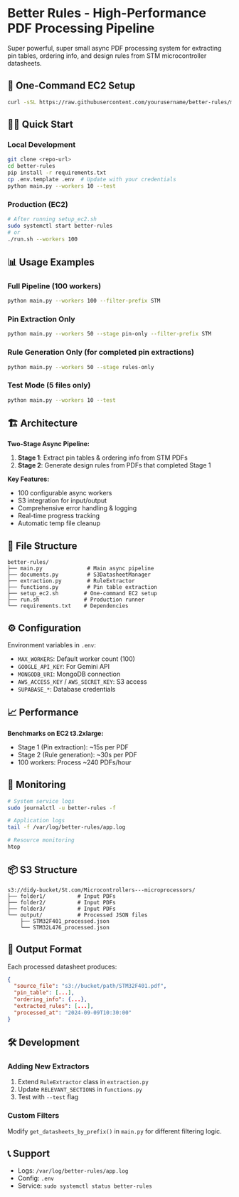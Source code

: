 # Better Rules - High-Performance PDF Processing Pipeline

Super powerful, super small async PDF processing system for extracting pin tables, ordering info, and design rules from STM microcontroller datasheets.

## 🚀 One-Command EC2 Setup

```bash
curl -sSL https://raw.githubusercontent.com/yourusername/better-rules/main/setup_ec2.sh | bash
```

## 🏃‍♂️ Quick Start

### Local Development
```bash
git clone <repo-url>
cd better-rules
pip install -r requirements.txt
cp .env.template .env  # Update with your credentials
python main.py --workers 10 --test
```

### Production (EC2)
```bash
# After running setup_ec2.sh
sudo systemctl start better-rules
# or
./run.sh --workers 100
```

## 📊 Usage Examples

### Full Pipeline (100 workers)
```bash
python main.py --workers 100 --filter-prefix STM
```

### Pin Extraction Only
```bash
python main.py --workers 50 --stage pin-only --filter-prefix STM
```

### Rule Generation Only (for completed pin extractions)
```bash
python main.py --workers 50 --stage rules-only
```

### Test Mode (5 files only)
```bash
python main.py --workers 10 --test
```

## 🏗️ Architecture

**Two-Stage Async Pipeline:**
1. **Stage 1**: Extract pin tables & ordering info from STM PDFs
2. **Stage 2**: Generate design rules from PDFs that completed Stage 1

**Key Features:**
- 100 configurable async workers
- S3 integration for input/output
- Comprehensive error handling & logging
- Real-time progress tracking
- Automatic temp file cleanup

## 📁 File Structure

```
better-rules/
├── main.py              # Main async pipeline
├── documents.py         # S3DatasheetManager
├── extraction.py        # RuleExtractor
├── functions.py         # Pin table extraction
├── setup_ec2.sh        # One-command EC2 setup
├── run.sh              # Production runner
└── requirements.txt    # Dependencies
```

## ⚙️ Configuration

Environment variables in `.env`:
- `MAX_WORKERS`: Default worker count (100)
- `GOOGLE_API_KEY`: For Gemini API
- `MONGODB_URI`: MongoDB connection
- `AWS_ACCESS_KEY` / `AWS_SECRET_KEY`: S3 access
- `SUPABASE_*`: Database credentials

## 📈 Performance

**Benchmarks on EC2 t3.2xlarge:**
- Stage 1 (Pin extraction): ~15s per PDF
- Stage 2 (Rule generation): ~30s per PDF
- 100 workers: Process ~240 PDFs/hour

## 🔧 Monitoring

```bash
# System service logs
sudo journalctl -u better-rules -f

# Application logs
tail -f /var/log/better-rules/app.log

# Resource monitoring
htop
```

## 📦 S3 Structure

```
s3://didy-bucket/St.com/Microcontrollers---microprocessors/
├── folder1/          # Input PDFs
├── folder2/          # Input PDFs  
├── folder3/          # Input PDFs
└── output/           # Processed JSON files
    ├── STM32F401_processed.json
    └── STM32L476_processed.json
```

## 🎯 Output Format

Each processed datasheet produces:
```json
{
  "source_file": "s3://bucket/path/STM32F401.pdf",
  "pin_table": [...],
  "ordering_info": {...},
  "extracted_rules": [...],
  "processed_at": "2024-09-09T10:30:00"
}
```

## 🛠️ Development

### Adding New Extractors
1. Extend `RuleExtractor` class in `extraction.py`
2. Update `RELEVANT_SECTIONS` in `functions.py`
3. Test with `--test` flag

### Custom Filters
Modify `get_datasheets_by_prefix()` in `main.py` for different filtering logic.

## 📞 Support

- Logs: `/var/log/better-rules/app.log`
- Config: `.env`
- Service: `sudo systemctl status better-rules`